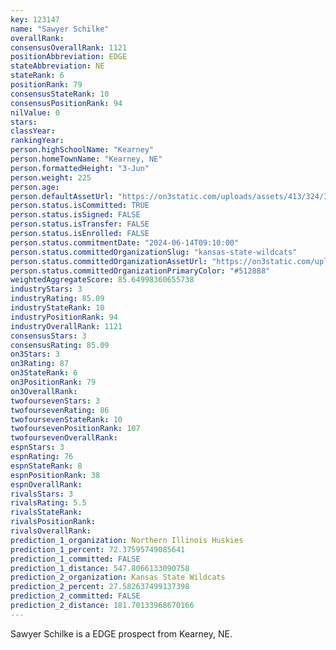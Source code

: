 ```yaml
---
key: 123147
name: "Sawyer Schilke"
overallRank: 
consensusOverallRank: 1121
positionAbbreviation: EDGE
stateAbbreviation: NE
stateRank: 6
positionRank: 79
consensusStateRank: 10
consensusPositionRank: 94
nilValue: 0
stars: 
classYear: 
rankingYear: 
person.highSchoolName: "Kearney"
person.homeTownName: "Kearney, NE"
person.formattedHeight: "3-Jun"
person.weight: 225
person.age: 
person.defaultAssetUrl: "https://on3static.com/uploads/assets/413/324/324413.png"
person.status.isCommitted: TRUE
person.status.isSigned: FALSE
person.status.isTransfer: FALSE
person.status.isEnrolled: FALSE
person.status.commitmentDate: "2024-06-14T09:10:00"
person.status.committedOrganizationSlug: "kansas-state-wildcats"
person.status.committedOrganizationAssetUrl: "https://on3static.com/uploads/assets/811/149/149811.svg"
person.status.committedOrganizationPrimaryColor: "#512888"
weightedAggregateScore: 85.64998360655738
industryStars: 3
industryRating: 85.09
industryStateRank: 10
industryPositionRank: 94
industryOverallRank: 1121
consensusStars: 3
consensusRating: 85.09
on3Stars: 3
on3Rating: 87
on3StateRank: 6
on3PositionRank: 79
on3OverallRank: 
twofoursevenStars: 3
twofoursevenRating: 86
twofoursevenStateRank: 10
twofoursevenPositionRank: 107
twofoursevenOverallRank: 
espnStars: 3
espnRating: 76
espnStateRank: 8
espnPositionRank: 38
espnOverallRank: 
rivalsStars: 3
rivalsRating: 5.5
rivalsStateRank: 
rivalsPositionRank: 
rivalsOverallRank: 
prediction_1_organization: Northern Illinois Huskies
prediction_1_percent: 72.37595749085641
prediction_1_committed: FALSE
prediction_1_distance: 547.8066133090758
prediction_2_organization: Kansas State Wildcats
prediction_2_percent: 27.582637499137398
prediction_2_committed: FALSE
prediction_2_distance: 181.70133968670166
---
```

Sawyer Schilke is a EDGE prospect from Kearney, NE.